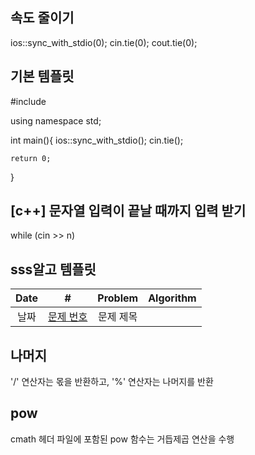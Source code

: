 ## 속도 줄이기

ios::sync_with_stdio(0);
cin.tie(0);
cout.tie(0);

## 기본 템플릿

#include <iostream>

using namespace std;

int main(){
ios::sync_with_stdio();
cin.tie();

    return 0;

}

## [c++] 문자열 입력이 끝날 때까지 입력 받기

while (cin >> n)

## sss알고 템플릿

| Date |         #         |  Problem  | Algorithm |
| :--: | :---------------: | :-------: | :-------: |
| 날짜 | [문제 번호](링크) | 문제 제목 |

## 나머지

'/' 연산자는 몫을 반환하고, '%' 연산자는 나머지를 반환

## pow

cmath 헤더 파일에 포함된 pow 함수는 거듭제곱 연산을 수행
